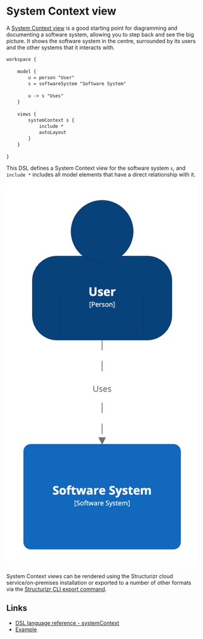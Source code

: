 # System Context view

A [System Context view](https://c4model.com/#SystemContextDiagram) is a good starting point for diagramming and documenting a software system, allowing you to step back and see the big picture. It shows the software system in the centre, surrounded by its users and the other systems that it interacts with.

```
workspace {

    model {
        u = person "User"
        s = softwareSystem "Software System"

        u -> s "Uses"
    }

    views {
        systemContext s {
            include *
            autoLayout
        }
    }
    
}
```

This DSL defines a System Context view for the software system `s`, and `include *` includes all model elements that have a direct relationship with it.

![](1.png)

System Context views can be rendered using the Structurizr cloud service/on-premises installation or exported to a number of other formats via the [Structurizr CLI export command](https://github.com/structurizr/cli/blob/master/docs/export.md).

## Links

- [DSL language reference - systemContext](https://github.com/structurizr/dsl/blob/master/docs/language-reference.md#systemContext-view)
- [Example](http://structurizr.com/dsl?src=https://raw.githubusercontent.com/structurizr/dsl/master/docs/cookbook/system-context-view/example.dsl)
